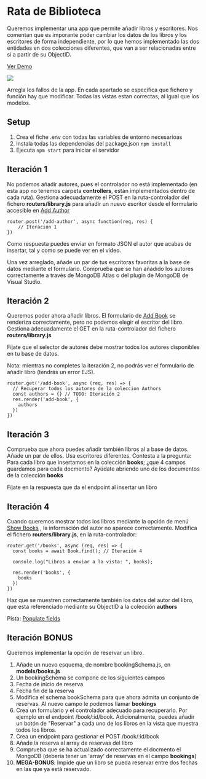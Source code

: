 # Rata de Biblioteca

Queremos implementar una app que permite añadir libros y escritores. Nos comentan que es imporante poder cambiar los datos de los libros y los escritores de forma independiente, por lo que hemos implementado las dos entidades en dos colecciones diferentes, que van a ser relacionadas entre si a partir de su ObjectID.

[Ver Demo](https://oscarm.tinytake.com/msc/NzExMzI4Ml8xOTg2ODMxOA)

![](https://images.pexels.com/photos/7008914/pexels-photo-7008914.jpeg?auto=compress&cs=tinysrgb&w=1260&h=750&dpr=1)

Arregla los fallos de la app. En cada apartado se especifica que fichero y función hay que modificar. Todas las vistas estan correctas, al igual que los modelos.

## Setup

1. Crea el fiche .env con todas las variables de entorno necesarioas
2. Instala todas las dependencias del package.json `npm install`
3. Ejecuta `npm start` para iniciar el servidor

## Iteración 1

No podemos añadir autores, pues el controlador no está implementado (en esta app no tenemos carpeta **controllers**, están implementados dentro de cada ruta). Gestiona adecuadamente el POST en la ruta-controlador del fichero **routers/library.js** para añadir un nuevo escritor desde el formulario accesible en [Add Author](http://localhost:3000/catlog/add-author)

```
router.post('/add-author', async function(req, res) {
    // Iteración 1
})
```

Como respuesta puedes enviar en formato JSON el autor que acabas de insertar, tal y como se puede ver en el vídeo.

Una vez arreglado, añade un par de tus escritoras favoritas a la base de datos mediante el formulario. Comprueba que se han añadido los autores correctamente a través de MongoDB Atlas o del plugin de MongoDB de Visual Studio.

## Iteración 2

Queremos poder ahora añadir libros. El formulario de [Add Book](http://localhost:3000/catlog/add-book) se renderiza correctamente, pero no podemos elegir el escritor del libro. Gestiona adecuadamente el GET en la ruta-controlador del fichero **routers/library.js**

Fíjate que el selector de autores debe mostrar todos los autores disponibles en tu base de datos.

Nota: mientras no completes la iteración 2, no podrás ver el formulario de añadir libro (tendrás un error EJS).

```
router.get('/add-book', async (req, res) => {
  // Recuperar todos los autores de la coleccion Authors
  const authors = {} // TODO: Iteración 2
  res.render('add-book', {
    authors 
  })
})

```

## Iteración 3

Comprueba que ahora puedes añadir también libros al a base de datos. Añade un par de ellos. Usa escritores diferentes. Contesta a la pregunta: Para cada libro que insertamos en la colección __books__; ¿que 4 campos guardamos para cada docmento? Ayúdate abriendo uno de los documentos de la colección __books__

Fíjate en la respuesta que da el endpoint al insertar un libro

## Iteración 4

Cuando queremos mostrar todos los libros mediante la opción de menú [Show Books](http://localhost:3000/catlog/books) , la información del autor no aparece correctamente. Modifica el fichero **routers/library.js**, en la ruta-controlador:

```
router.get('/books', async (req, res) => {
  const books = await Book.find(); // Iteración 4

  console.log("Libros a enviar a la vista: ", books);

  res.render('books', {
    books
  })
})

```

Haz que se muestren correctamente también los datos del autor del libro, que esta referenciado mediante su ObjectID a la colección __authors__

Pista: [Populate fields](https://mongoosejs.com/docs/populate.html#populate_an_existing_mongoose_document)

## Iteración BONUS

Queremos implementar la opción de reservar un libro. 

1. Añade un nuevo esquema, de nombre bookingSchema.js, en **models/books.js**
2. Un bookingSchema se compone de los siguientes campos
  1. Fecha de inicio de reserva
  2. Fecha fin de la reserva 
3. Modifica el schema bookSchema para que ahora admita un conjunto de reservas. Al nuevo campo le podemos llamar __bookings__
4. Crea un formulario y el controlador adecuado para recuperarlo.  Por ejemplo en el endpoint /book/:id/book. Adicionalmente, puedes añadir un botón de "Reservar" a cada uno de los libros en la vista que muestra todos los libros.
5. Crea un endpoint para gestionar el POST /book/:id/book
6. Añade la reserva al array de reservas del libro
7. Comprueba que se ha actualizado correctamente el docmento el MongoDB (deberia tener un 'array' de reservas en el campo __bookings__)
8. **MEGA-BONUS**: Impide que un libro se pueda reservar entre dos fechas en las que ya está reservado.
